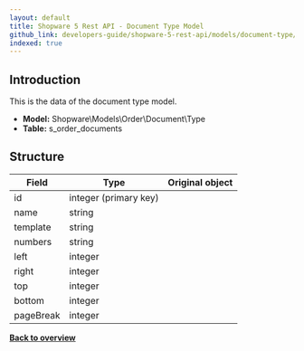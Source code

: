 ```yaml
---
layout: default
title: Shopware 5 Rest API - Document Type Model
github_link: developers-guide/shopware-5-rest-api/models/document-type/index.md
indexed: true
---
```


## Introduction

This is the data of the document type model.

* **Model:** Shopware\Models\Order\Document\Type
* **Table:** s_order_documents

## Structure

| Field               | Type                  | Original object                                 |
|---------------------|-----------------------|-------------------------------------------------|
| id 	         	  | integer (primary key) |                                                 |
| name           	  | string				  | 		                                        |
| template			  | string				  | 												|
| numbers			  | string				  | 												|
| left				  | integer				  | 												|
| right				  | integer				  | 												|
| top				  | integer				  | 												|
| bottom			  | integer				  | 												|
| pageBreak			  | integer				  | 												|


**[Back to overview](../)**